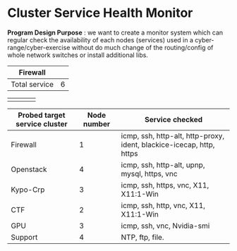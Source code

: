 # Cluster Service Health Monitor

**Program Design Purpose** : we want to create a monitor system which can regular check the availability of each nodes (services) used in a cyber-range/cyber-exercise without do much change of the routing/config of whole network switches or install additional libs.  





| Firewall      |      |
| ------------- | ---- |
| Total service | 6    |

|      |      |      |      |
| ---- | ---- | ---- | ---- |
|      |      |      |      |



| Probed target service cluster | Node number | Service checked                                              |
| ----------------------------- | ----------- | ------------------------------------------------------------ |
| Firewall                      | 1           | icmp, ssh, http-alt, http-proxy, ident, blackice-icecap, http, https |
| Openstack                     | 4           | icmp, ssh, http-alt, upnp, mysql, https, vnc                 |
| Kypo-Crp                      | 3           | icmp, ssh, https, vnc, X11, X11:1-Win                        |
| CTF                           | 2           | icmp, ssh, http, vnc, X11, X11:1-Win                         |
| GPU                           | 3           | icmp, ssh, vnc, Nvidia-smi                                   |
| Support                       | 4           | NTP, ftp, file.                                              |

